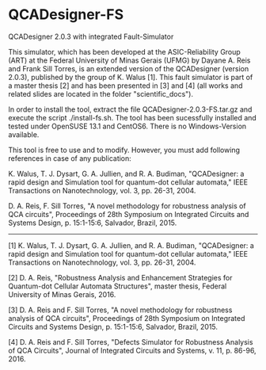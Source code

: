 # QCADesigner-FS
QCADesigner 2.0.3 with integrated Fault-Simulator

This simulator, which has been developed at the ASIC-Reliability Group (ART) at the Federal University of Minas Gerais (UFMG) by Dayane A. Reis and Frank Sill Torres, is an extended version of the QCADesigner (version 2.0.3), published by the group of K. Walus [1]. 
This fault simulator is part of a master thesis [2] and has been presented in [3] and [4] (all works and related slides are located in the folder "scientific_docs"). 

In order to install the tool, extract the file QCADesigner-2.0.3-FS.tar.gz and execute the script ./install-fs.sh.
The tool has been sucessfully installed and tested under OpenSUSE 13.1 and CentOS6.
There is no Windows-Version available.

This tool is free to use and to modify. However, you must add following references in case of any publication:

K. Walus, T. J. Dysart, G. A. Jullien, and R. A. Budiman, "QCADesigner: a rapid design and Simulation tool for quantum-dot cellular automata," IEEE Transactions on Nanotechnology, vol. 3, pp. 26-31, 2004.

D. A. Reis, F. Sill Torres, "A novel methodology for robustness analysis of QCA circuits", Proceedings of 28th Symposium on Integrated Circuits and Systems Design, p. 15:1-15:6, Salvador, Brazil, 2015.

---------------------------------------------

[1]	K. Walus, T. J. Dysart, G. A. Jullien, and R. A. Budiman, "QCADesigner: a rapid design and Simulation tool for quantum-dot cellular automata," IEEE Transactions on Nanotechnology, vol. 3, pp. 26-31, 2004.

[2] D. A. Reis, "Robustness Analysis and Enhancement Strategies for Quantum-dot Cellular Automata Structures", master thesis, Federal University of Minas Gerais, 2016.

[3] D. A. Reis and F. Sill Torres, "A novel methodology for robustness analysis of QCA circuits", Proceedings of 28th Symposium on Integrated Circuits and Systems Design, p. 15:1-15:6, Salvador, Brazil, 2015.

[4] D. A. Reis and F. Sill Torres, "Defects Simulator for Robustness Analysis of QCA Circuits", Journal of Integrated Circuits and Systems, v. 11, p. 86-96, 2016.
